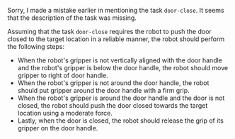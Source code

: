 Sorry, I made a mistake earlier in mentioning the task `door-close`. It seems that the description of the task was missing. 

Assuming that the task `door-close` requires the robot to push the door closed to the target location in a reliable manner, the robot should perform the following steps:
- When the robot's gripper is not vertically aligned with the door handle and the robot's gripper is below the door handle, the robot should move gripper to right of door handle.
- When the robot's gripper is not around the door handle, the robot should put gripper around the door handle with a firm grip.
- When the robot's gripper is around the door handle and the door is not closed, the robot should push the door closed towards the target location using a moderate force. 
- Lastly, when the door is closed, the robot should release the grip of its gripper on the door handle.